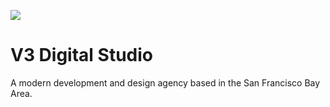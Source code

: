 ![](https://i.imgur.com/NvkKDdA.png)

# V3 Digital Studio

A modern development and design agency based in the San Francisco Bay Area.
